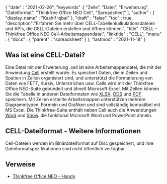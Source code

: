 {
  "date" : "2021-02-26",
  "keywords" :[ "Zelle", "Datei", "Erweiterung", "Dateiformat", "Thinkfree Office NEO Cell", "Spreadsheet" ],
  "author" : {
    "display_name" : "Kashif Iqbal"
},
  "draft" : "false",
  "toc" : true,
  "description":"Erfahren Sie mehr über CELL-Tabellenkalkulationsdateien und APIs, die CELL-Dateien erstellen und öffnen können.",
  "title" :"CELL - Thinkfree Office NEO Cell-Arbeitsmappendatei",
  "linktitle" : "CELL",
  "menu" : {
    "docs" : {
      "parent" : "spreadsheet"
}
},
  "lastmod" : "2021-11-18"
}

## Was ist eine CELL-Datei?

Eine Datei mit der Erweiterung .cell ist eine Arbeitsmappendatei, die mit der Anwendung [Cell](https://office.hancom.com/) erstellt wurde. Es speichert Daten, die in Zeilen und Spalten in Zellen organisiert sind, und unterstützt die Formatierung von Daten wie FETT, Kursiv, Unterstrichen usw. Cells wird mit der Thinkfree Office NEO-Suite gebündelt und ähnelt Microsoft Excel. Mit Zellen können Sie die Tabelle in anderen Dateiformaten wie [XLSX](/de/spreadsheet/xlsx/), [ODS](/de/spreadsheet/ods/) und [PDF](/de/pdf/) speichern. Mit Zellen erstellte Arbeitsmappen unterstützen mehrere Diagrammtypen, Formeln und Grafiken und sind vollständig kompatibel mit MS Excel. Die Thinkfree-Suite enthält neben Cell auch die Anwendungen [Word](https://office.hancom.com/) und [Show](https://office.hancom.com/). die funktional Microsoft Word und PowerPoint ähneln.

## CELL-Dateiformat - Weitere Informationen

Cell-Dateien werden im Binärdateiformat auf Disc gespeichert, und ihre Dateiformatspezifikationen sind nicht öffentlich verfügbar.

## Verweise ##

* [Thinkfree Office NEO – Handy](https://office.hancom.com/)

